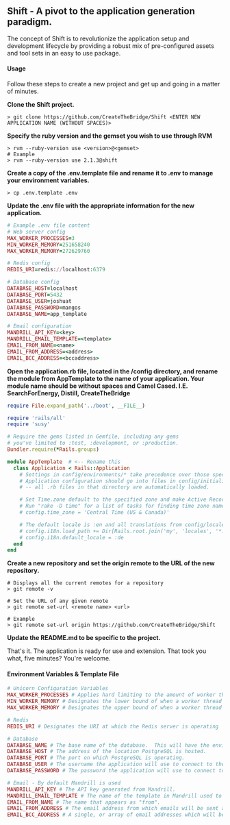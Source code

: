 ## Shift - A pivot to the application generation paradigm.

The concept of Shift is to revolutionize the application setup and development lifecycle by providing a robust mix of pre-configured assets and tool sets in an easy to use package.

#### Usage

Follow these steps to create a new project and get up and going in a matter of minutes.

**Clone the Shift project.**
```
> git clone https://github.com/CreateTheBridge/Shift <ENTER NEW APPLICATION NAME (WITHOUT SPACES)>
```
**Specify the ruby version and the gemset you wish to use through RVM**
```
> rvm --ruby-version use <version>@<gemset>
# Example
> rvm --ruby-version use 2.1.3@shift
```
**Create a copy of the .env.template file and rename it to .env to manage your environment variables.**
```
> cp .env.template .env
```
**Update the .env file with the appropriate information for the new application.**
```ruby
# Example .env file content
# Web server config
MAX_WORKER_PROCESSES=3
MIN_WORKER_MEMORY=251658240
MAX_WORKER_MEMORY=272629760

# Redis config
REDIS_URI=redis://localhost:6379

# Database config
DATABASE_HOST=localhost
DATABASE_PORT=5432
DATABASE_USER=joshuat
DATABASE_PASSWORD=mangos
DATABASE_NAME=app_template

# Email configuration
MANDRILL_API_KEY=<key>
MANDRILL_EMAIL_TEMPLATE=<template>
EMAIL_FROM_NAME=<name>
EMAIL_FROM_ADDRESS=<address>
EMAIL_BCC_ADDRESS=<bccaddress>
```

**Open the application.rb file, located in the /config directory, and rename the module from AppTemplate to the name of your application. Your module name should be without spaces and Camel Cased.  I.E. SearchForEnergy, Distill, CreateTheBridge**
```ruby
require File.expand_path('../boot', __FILE__)

require 'rails/all'
require 'susy'

# Require the gems listed in Gemfile, including any gems
# you've limited to :test, :development, or :production.
Bundler.require(*Rails.groups)

module AppTemplate  # <-- Rename this
  class Application < Rails::Application
    # Settings in config/environments/* take precedence over those specified here.
    # Application configuration should go into files in config/initializers
    # -- all .rb files in that directory are automatically loaded.

    # Set Time.zone default to the specified zone and make Active Record auto-convert to this zone.
    # Run "rake -D time" for a list of tasks for finding time zone names. Default is UTC.
    # config.time_zone = 'Central Time (US & Canada)'

    # The default locale is :en and all translations from config/locales/*.rb,yml are auto loaded.
    # config.i18n.load_path += Dir[Rails.root.join('my', 'locales', '*.{rb,yml}').to_s]
    # config.i18n.default_locale = :de
  end
end
```

**Create a new repository and set the origin remote to the URL of the new repository.**
```
# Displays all the current remotes for a repository
> git remote -v  

# Set the URL of any given remote
> git remote set-url <remote name> <url>

# Example
> git remote set-url origin https://github.com/CreateTheBridge/Shift
```

**Update the README.md to be specific to the project.**

That's it. The application is ready for use and extension.  That took you what, five minutes?  You're welcome.

#### Environment Variables & Template File

```ruby
# Unicorn Configuration Variables
MAX_WORKER_PROCESSES # Applies hard limiting to the amount of worker threads allowed to be spawned by Unicorn.
MIN_WORKER_MEMORY # Designates the lower bound of when a worker thread is eligible for reaping.
MAX_WORKER_MEMORY # Designates the upper bound of when a worker thread is eligible for reaping.

# Redis
REDIS_URI # Designates the URI at which the Redis server is operating

# Database
DATABASE_NAME # The base name of the database.  This will have the environment appended to the end.
DATABASE_HOST # The address of the location PostgreSQL is hosted.
DATABASE_PORT # The port on which PostgreSQL is operating.
DATABASE_USER # The username the application will use to connect to the database.
DATABASE_PASSWORD # The password the application will use to connect to the database

# Email - By default Mandrill is used
MANDRILL_API_KEY # The API key generated from Mandrill.
MANDRILL_EMAIL_TEMPLATE # The name of the template in Mandrill used to send emails.
EMAIL_FROM_NAME # The name that appears as "from".
EMAIL_FROM_ADDRESS # The email address from which emails will be sent and replied to.
EMAIL_BCC_ADDRESS # A single, or array of email addresses which will be blind copied on all transactions.
```
